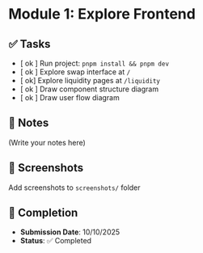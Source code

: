 # Module 1: Explore Frontend

## ✅ Tasks

- [ ok ] Run project: `pnpm install && pnpm dev`
- [ ok ] Explore swap interface at `/`
- [ ok] Explore liquidity pages at `/liquidity`
- [ ok ] Draw component structure diagram
- [ ok ] Draw user flow diagram

## 📝 Notes

(Write your notes here)

## 📸 Screenshots

Add screenshots to `screenshots/` folder

## 📅 Completion

- **Submission Date**: 10/10/2025
- **Status**: ✅ Completed
